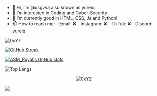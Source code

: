 - 👋 Hi, I’m @usgvva also known as yureiq.
- 👀 I’m interested in Coding and Cyber-Security
- 🌱 I’m currently good in HTML, CSS, Js and Python!
- 📫 How to reach me: 
      - Email: ❌
      - Instagram: ❌
      - TikTok: ❌
      - Discord: yureiq.

<!---
usgvva/usgvva is a ✨ special ✨ repository because its `README.md` (this file) appears on your GitHub profile.
You can click the Preview link to take a look at your changes.
--->
<p align="left"> <img src="https://komarev.com/ghpvc/?username=ASMRoyal&label=Profile%20views&color=0e75b6&style=flat" alt="0xYZ" /> </p>

[![GitHub Streak](https://github-readme-streak-stats.herokuapp.com?user=ASM%20Royal&theme=tokyonight&hide_border=true)](https://git.io/streak-stats)

[![ASM_Royal's GitHub stats](https://github-readme-stats.vercel.app/api?username=ASMRoyal&show_icons=true&theme=tokyonight&hide_border=true)](https://github.com/anuraghazra/github-readme-stats)

![Top Langs](https://github-readme-stats.vercel.app/api/top-langs/?username=ASMRoyal&size_weight=0.5&count_weight=0.5&hide_border=true&theme=tokyonight)

<p align="center"> <a href="https://github.com/ryo-ma/github-profile-trophy"><img src="https://github-profile-trophy.vercel.app/?username=ASMRoyal" alt="0xYZ" /></a> </p>
  
<p align="center"> <a href="https://github-profile-trophy.vercel.app/?username=ASMRoyal&theme=dracula" /></a> </p>

<img align='center' src="https://raw.githubusercontent.com/Sutil/Sutil/2b2fad3bf54522bb30c8c170591fc68ff51b69e6/github-contribution-grid-snake2.svg" >
